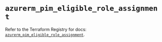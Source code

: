 # `azurerm_pim_eligible_role_assignment`

Refer to the Terraform Registry for docs: [`azurerm_pim_eligible_role_assignment`](https://registry.terraform.io/providers/hashicorp/azurerm/4.5.0/docs/resources/pim_eligible_role_assignment).

